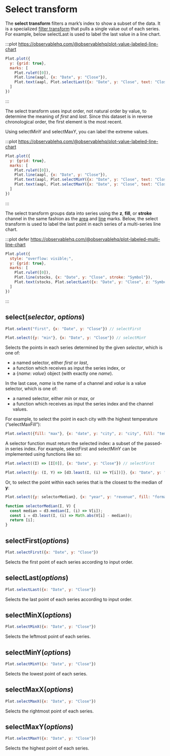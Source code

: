 <script setup>

import * as Plot from "@observablehq/plot";
import * as d3 from "d3";
import {shallowRef, onMounted} from "vue";
import aapl from "../data/aapl.ts";

const stocks = shallowRef([]);

onMounted(() => {
  Promise.all([
    d3.csv("../data/amzn.csv", d3.autoType),
    d3.csv("../data/goog.csv", d3.autoType),
    d3.csv("../data/ibm.csv", d3.autoType)
  ]).then((datas) => {
    stocks.value = d3.zip(["AAPL", "AMZN", "GOOG", "IBM"], [aapl].concat(datas)).flatMap(([Symbol, data]) => data.map((d) => ({Symbol, ...d})));
  });
});

</script>

# Select transform

The **select transform** filters a mark’s index to show a subset of the data. It is a specialized [filter transform](./filter.md) that pulls a single value out of each series. For example, below selectLast is used to label the last value in a line chart.

:::plot https://observablehq.com/@observablehq/plot-value-labeled-line-chart
```js
Plot.plot({
  y: {grid: true},
  marks: [
    Plot.ruleY([0]),
    Plot.line(aapl, {x: "Date", y: "Close"}),
    Plot.text(aapl, Plot.selectLast({x: "Date", y: "Close", text: "Close", frameAnchor: "bottom", dy: -6}))
  ]
})
```
:::

The select transform uses input order, not natural order by value, to determine the meaning of *first* and *last*. Since this dataset is in reverse chronological order, the first element is the most recent.

Using selectMinY and selectMaxY, you can label the extreme values.

:::plot https://observablehq.com/@observablehq/plot-value-labeled-line-chart
```js
Plot.plot({
  y: {grid: true},
  marks: [
    Plot.ruleY([0]),
    Plot.line(aapl, {x: "Date", y: "Close"}),
    Plot.text(aapl, Plot.selectMinY({x: "Date", y: "Close", text: "Close", frameAnchor: "top", dy: 6})),
    Plot.text(aapl, Plot.selectMaxY({x: "Date", y: "Close", text: "Close", frameAnchor: "bottom", dy: -6}))
  ]
})
```
:::

The select transform groups data into series using the **z**, **fill**, or **stroke** channel in the same fashion as the [area](../marks/area.md) and [line](../marks/line.md) marks. Below, the select transform is used to label the last point in each series of a multi-series line chart.

:::plot defer https://observablehq.com/@observablehq/plot-labeled-multi-line-chart
```js
Plot.plot({
  style: "overflow: visible;",
  y: {grid: true},
  marks: [
    Plot.ruleY([0]),
    Plot.line(stocks, {x: "Date", y: "Close", stroke: "Symbol"}),
    Plot.text(stocks, Plot.selectLast({x: "Date", y: "Close", z: "Symbol", text: "Symbol", textAnchor: "start", dx: 3}))
  ]
})
```
:::

## select(*selector*, *options*)

```js
Plot.select("first", {x: "Date", y: "Close"}) // selectFirst
```
```js
Plot.select({y: "min"}, {x: "Date", y: "Close"}) // selectMinY
```

Selects the points in each series determined by the given *selector*, which is one of:

- a named selector, either *first* or *last*,
- a function which receives as input the series index, or
- a {*name*: *value*} object (with exactly one *name*).

In the last case, *name* is the name of a channel and *value* is a value selector, which is one of:

- a named selector, either *min* or *max*, or
- a function which receives as input the series index and the channel values.

For example, to select the point in each city with the highest temperature (“selectMaxFill”):

```js
Plot.select({fill: "max"}, {x: "date", y: "city", z: "city", fill: "temperature"})
```

A selector function must return the selected index: a subset of the passed-in series index. For example, selectFirst and selectMinY can be implemented using functions like so:

```js
Plot.select((I) => [I[0]], {x: "Date", y: "Close"}) // selectFirst
```
```js
Plot.select({y: (I, Y) => [d3.least(I, (i) => Y[i])]}, {x: "Date", y: "Close"}) // selectMinY
```

Or, to select the point within each series that is the closest to the median of **y**:

```js
Plot.select({y: selectorMedian}, {x: "year", y: "revenue", fill: "format"})
```

```js
function selectorMedian(I, V) {
  const median = d3.median(I, (i) => V[i]);
  const i = d3.least(I, (i) => Math.abs(V[i] - median));
  return [i];
}
```

## selectFirst(*options*)

```js
Plot.selectFirst({x: "Date", y: "Close"})
```

Selects the first point of each series according to input order.

## selectLast(*options*)

```js
Plot.selectLast({x: "Date", y: "Close"})
```

Selects the last point of each series according to input order.

## selectMinX(*options*)

```js
Plot.selectMinX({x: "Date", y: "Close"})
```

Selects the leftmost point of each series.

## selectMinY(*options*)

```js
Plot.selectMinY({x: "Date", y: "Close"})
```

Selects the lowest point of each series.

## selectMaxX(*options*)

```js
Plot.selectMaxX({x: "Date", y: "Close"})
```

Selects the rightmost point of each series.

## selectMaxY(*options*)

```js
Plot.selectMaxY({x: "Date", y: "Close"})
```

Selects the highest point of each series.
